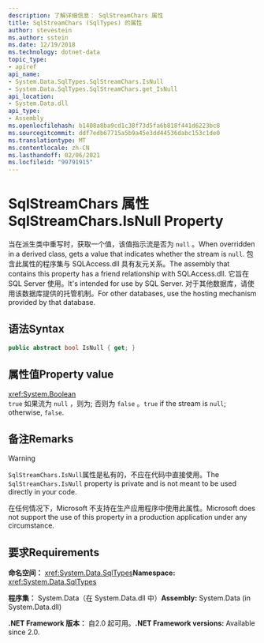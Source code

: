```yaml
---
description: 了解详细信息： SqlStreamChars 属性
title: SqlStreamChars (SqlTypes) 的属性
author: stevestein
ms.author: sstein
ms.date: 12/19/2018
ms.technology: dotnet-data
topic_type:
- apiref
api_name:
- System.Data.SqlTypes.SqlStreamChars.IsNull
- System.Data.SqlTypes.SqlStreamChars.get_IsNull
api_location:
- System.Data.dll
api_type:
- Assembly
ms.openlocfilehash: b1408a8ba9cd1c38f73d5fa6b818f441d6223bc8
ms.sourcegitcommit: ddf7edb67715a5b9a45e3dd44536dabc153c1de0
ms.translationtype: MT
ms.contentlocale: zh-CN
ms.lasthandoff: 02/06/2021
ms.locfileid: "99791915"
---
```

# <a name="sqlstreamcharsisnull-property"></a><span data-ttu-id="e44ba-103">SqlStreamChars 属性</span><span class="sxs-lookup"><span data-stu-id="e44ba-103">SqlStreamChars.IsNull Property</span></span>

<span data-ttu-id="e44ba-104">当在派生类中重写时，获取一个值，该值指示流是否为 `null` 。</span><span class="sxs-lookup"><span data-stu-id="e44ba-104">When overridden in a derived class, gets a value that indicates whether the stream is `null`.</span></span> <span data-ttu-id="e44ba-105">包含此属性的程序集与 SQLAccess.dll 具有友元关系。</span><span class="sxs-lookup"><span data-stu-id="e44ba-105">The assembly that contains this property has a friend relationship with SQLAccess.dll.</span></span> <span data-ttu-id="e44ba-106">它旨在 SQL Server 使用。</span><span class="sxs-lookup"><span data-stu-id="e44ba-106">It's intended for use by SQL Server.</span></span> <span data-ttu-id="e44ba-107">对于其他数据库，请使用该数据库提供的托管机制。</span><span class="sxs-lookup"><span data-stu-id="e44ba-107">For other databases, use the hosting mechanism provided by that database.</span></span>

## <a name="syntax"></a><span data-ttu-id="e44ba-108">语法</span><span class="sxs-lookup"><span data-stu-id="e44ba-108">Syntax</span></span>

```csharp
public abstract bool IsNull { get; }
```

## <a name="property-value"></a><span data-ttu-id="e44ba-109">属性值</span><span class="sxs-lookup"><span data-stu-id="e44ba-109">Property value</span></span>

<xref:System.Boolean>\
<span data-ttu-id="e44ba-110">`true` 如果流为 `null` ，则为; 否则为 `false` 。</span><span class="sxs-lookup"><span data-stu-id="e44ba-110">`true` if the stream is `null`; otherwise, `false`.</span></span>

## <a name="remarks"></a><span data-ttu-id="e44ba-111">备注</span><span class="sxs-lookup"><span data-stu-id="e44ba-111">Remarks</span></span>

> [!WARNING]
> <span data-ttu-id="e44ba-112">`SqlStreamChars.IsNull`属性是私有的，不应在代码中直接使用。</span><span class="sxs-lookup"><span data-stu-id="e44ba-112">The `SqlStreamChars.IsNull` property is private and is not meant to be used directly in your code.</span></span>
>
> <span data-ttu-id="e44ba-113">在任何情况下，Microsoft 不支持在生产应用程序中使用此属性。</span><span class="sxs-lookup"><span data-stu-id="e44ba-113">Microsoft does not support the use of this property in a production application under any circumstance.</span></span>

## <a name="requirements"></a><span data-ttu-id="e44ba-114">要求</span><span class="sxs-lookup"><span data-stu-id="e44ba-114">Requirements</span></span>

<span data-ttu-id="e44ba-115">**命名空间：** <xref:System.Data.SqlTypes></span><span class="sxs-lookup"><span data-stu-id="e44ba-115">**Namespace:** <xref:System.Data.SqlTypes></span></span>

<span data-ttu-id="e44ba-116">**程序集：** System.Data（在 System.Data.dll 中）</span><span class="sxs-lookup"><span data-stu-id="e44ba-116">**Assembly:** System.Data (in System.Data.dll)</span></span>

<span data-ttu-id="e44ba-117">**.NET Framework 版本：** 自2.0 起可用。</span><span class="sxs-lookup"><span data-stu-id="e44ba-117">**.NET Framework versions:** Available since 2.0.</span></span>
